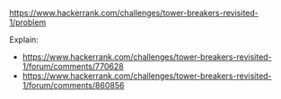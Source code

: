 https://www.hackerrank.com/challenges/tower-breakers-revisited-1/problem

Explain:
- https://www.hackerrank.com/challenges/tower-breakers-revisited-1/forum/comments/770628
- https://www.hackerrank.com/challenges/tower-breakers-revisited-1/forum/comments/860856
